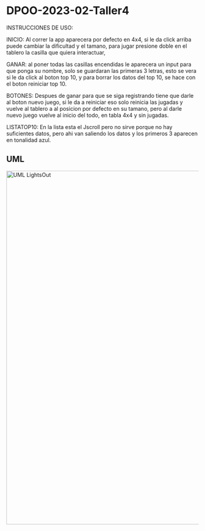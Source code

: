 # DPOO-2023-02-Taller4
INSTRUCCIONES DE USO:

INICIO:
Al correr la app aparecera por defecto en 4x4, si le da click arriba puede cambiar la dificultad y el tamano, para jugar presione doble en el tablero la casilla que quiera interactuar, 

GANAR:
al poner todas las casillas encendidas le aparecera un input para que ponga su nombre, solo se guardaran las primeras 3 letras, esto se vera si le da click al boton top 10, 
y para borrar los datos del top 10, se hace con el boton reiniciar top 10.

BOTONES:
Despues de ganar para que se siga registrando tiene que darle al boton nuevo juego, si le da a reiniciar eso solo reinicia las jugadas y vuelve al tablero a al posicion por defecto en su tamano, pero al 
darle nuevo juego vuelve al inicio del todo, en tabla 4x4 y sin jugadas. 

LISTATOP10:
En la lista esta el Jscroll pero no sirve porque no hay suficientes datos, pero ahi van saliendo los datos y los primeros 3 aparecen en tonalidad azul.

## UML
<img width="925" alt="UML LightsOut" src="https://github.com/user-attachments/assets/da5cb191-b8c3-4fd1-8116-cac445f8bdbd">
